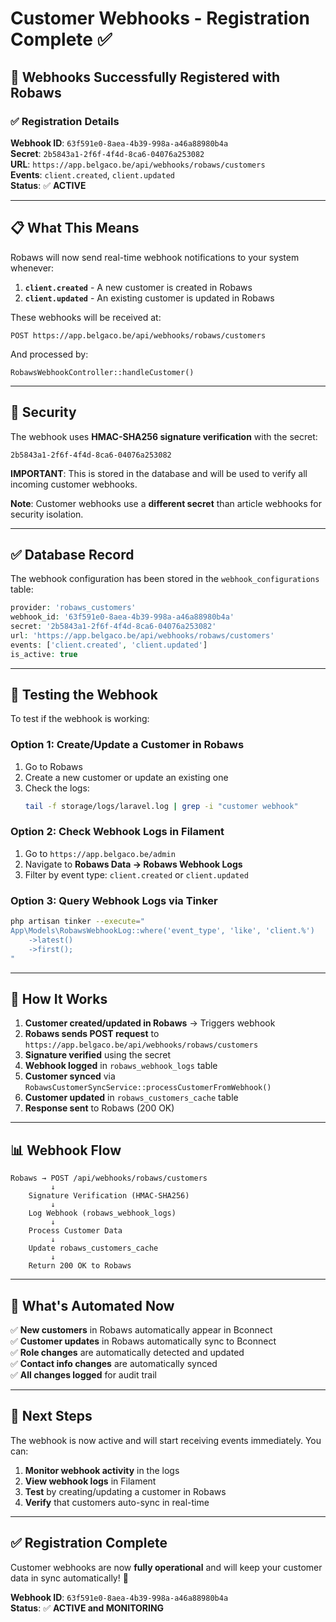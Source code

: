 # Customer Webhooks - Registration Complete ✅

## 🎉 **Webhooks Successfully Registered with Robaws**

### ✅ **Registration Details**

**Webhook ID**: `63f591e0-8aea-4b39-998a-a46a88980b4a`  
**Secret**: `2b5843a1-2f6f-4f4d-8ca6-04076a253082`  
**URL**: `https://app.belgaco.be/api/webhooks/robaws/customers`  
**Events**: `client.created`, `client.updated`  
**Status**: ✅ **ACTIVE**

---

## 📋 **What This Means**

Robaws will now send real-time webhook notifications to your system whenever:

1. **`client.created`** - A new customer is created in Robaws
2. **`client.updated`** - An existing customer is updated in Robaws

These webhooks will be received at:
```
POST https://app.belgaco.be/api/webhooks/robaws/customers
```

And processed by:
```
RobawsWebhookController::handleCustomer()
```

---

## 🔐 **Security**

The webhook uses **HMAC-SHA256 signature verification** with the secret:
```
2b5843a1-2f6f-4f4d-8ca6-04076a253082
```

**IMPORTANT**: This is stored in the database and will be used to verify all incoming customer webhooks.

**Note**: Customer webhooks use a **different secret** than article webhooks for security isolation.

---

## ✅ **Database Record**

The webhook configuration has been stored in the `webhook_configurations` table:

```php
provider: 'robaws_customers'
webhook_id: '63f591e0-8aea-4b39-998a-a46a88980b4a'
secret: '2b5843a1-2f6f-4f4d-8ca6-04076a253082'
url: 'https://app.belgaco.be/api/webhooks/robaws/customers'
events: ['client.created', 'client.updated']
is_active: true
```

---

## 🧪 **Testing the Webhook**

To test if the webhook is working:

### Option 1: Create/Update a Customer in Robaws
1. Go to Robaws
2. Create a new customer or update an existing one
3. Check the logs:
   ```bash
   tail -f storage/logs/laravel.log | grep -i "customer webhook"
   ```

### Option 2: Check Webhook Logs in Filament
1. Go to `https://app.belgaco.be/admin`
2. Navigate to **Robaws Data → Robaws Webhook Logs**
3. Filter by event type: `client.created` or `client.updated`

### Option 3: Query Webhook Logs via Tinker
```bash
php artisan tinker --execute="
App\Models\RobawsWebhookLog::where('event_type', 'like', 'client.%')
    ->latest()
    ->first();
"
```

---

## 🔄 **How It Works**

1. **Customer created/updated in Robaws** → Triggers webhook
2. **Robaws sends POST request** to `https://app.belgaco.be/api/webhooks/robaws/customers`
3. **Signature verified** using the secret
4. **Webhook logged** in `robaws_webhook_logs` table
5. **Customer synced** via `RobawsCustomerSyncService::processCustomerFromWebhook()`
6. **Customer updated** in `robaws_customers_cache` table
7. **Response sent** to Robaws (200 OK)

---

## 📊 **Webhook Flow**

```
Robaws → POST /api/webhooks/robaws/customers
         ↓
    Signature Verification (HMAC-SHA256)
         ↓
    Log Webhook (robaws_webhook_logs)
         ↓
    Process Customer Data
         ↓
    Update robaws_customers_cache
         ↓
    Return 200 OK to Robaws
```

---

## 🎯 **What's Automated Now**

✅ **New customers** in Robaws automatically appear in Bconnect  
✅ **Customer updates** in Robaws automatically sync to Bconnect  
✅ **Role changes** are automatically detected and updated  
✅ **Contact info changes** are automatically synced  
✅ **All changes logged** for audit trail  

---

## 📝 **Next Steps**

The webhook is now active and will start receiving events immediately. You can:

1. **Monitor webhook activity** in the logs
2. **View webhook logs** in Filament
3. **Test** by creating/updating a customer in Robaws
4. **Verify** that customers auto-sync in real-time

---

## ✅ **Registration Complete**

Customer webhooks are now **fully operational** and will keep your customer data in sync automatically! 🎉

**Webhook ID**: `63f591e0-8aea-4b39-998a-a46a88980b4a`  
**Status**: ✅ **ACTIVE and MONITORING**

